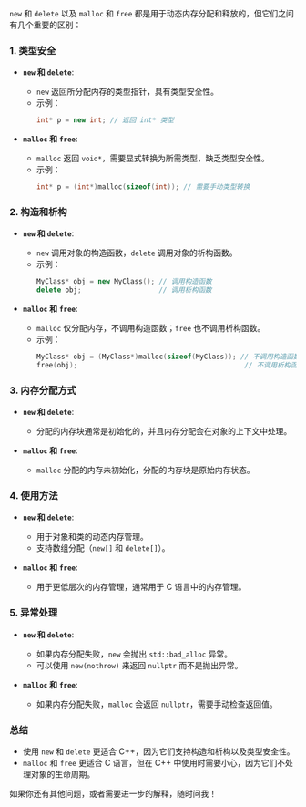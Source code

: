 `new` 和 `delete` 以及 `malloc` 和 `free` 都是用于动态内存分配和释放的，但它们之间有几个重要的区别：

### 1. **类型安全**

- **`new` 和 `delete`**:
  - `new` 返回所分配内存的类型指针，具有类型安全性。
  - 示例：
    ```cpp
    int* p = new int; // 返回 int* 类型
    ```

- **`malloc` 和 `free`**:
  - `malloc` 返回 `void*`，需要显式转换为所需类型，缺乏类型安全性。
  - 示例：
    ```cpp
    int* p = (int*)malloc(sizeof(int)); // 需要手动类型转换
    ```

### 2. **构造和析构**

- **`new` 和 `delete`**:
  - `new` 调用对象的构造函数，`delete` 调用对象的析构函数。
  - 示例：
    ```cpp
    MyClass* obj = new MyClass(); // 调用构造函数
    delete obj;                   // 调用析构函数
    ```

- **`malloc` 和 `free`**:
  - `malloc` 仅分配内存，不调用构造函数；`free` 也不调用析构函数。
  - 示例：
    ```cpp
    MyClass* obj = (MyClass*)malloc(sizeof(MyClass)); // 不调用构造函数
    free(obj);                                         // 不调用析构函数
    ```

### 3. **内存分配方式**

- **`new` 和 `delete`**:
  - 分配的内存块通常是初始化的，并且内存分配会在对象的上下文中处理。

- **`malloc` 和 `free`**:
  - `malloc` 分配的内存未初始化，分配的内存块是原始内存状态。

### 4. **使用方法**

- **`new` 和 `delete`**:
  - 用于对象和类的动态内存管理。
  - 支持数组分配（`new[]` 和 `delete[]`）。

- **`malloc` 和 `free`**:
  - 用于更低层次的内存管理，通常用于 C 语言中的内存管理。

### 5. **异常处理**

- **`new` 和 `delete`**:
  - 如果内存分配失败，`new` 会抛出 `std::bad_alloc` 异常。
  - 可以使用 `new(nothrow)` 来返回 `nullptr` 而不是抛出异常。

- **`malloc` 和 `free`**:
  - 如果内存分配失败，`malloc` 会返回 `nullptr`，需要手动检查返回值。

### 总结

- 使用 `new` 和 `delete` 更适合 C++，因为它们支持构造和析构以及类型安全性。
- `malloc` 和 `free` 更适合 C 语言，但在 C++ 中使用时需要小心，因为它们不处理对象的生命周期。 

如果你还有其他问题，或者需要进一步的解释，随时问我！